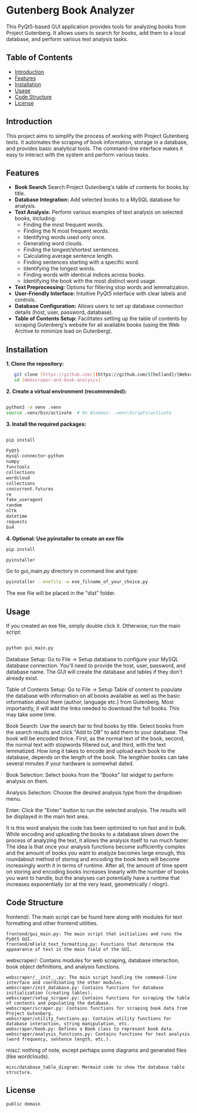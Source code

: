 # Gutenberg Book Analyzer

This PyQt5-based GUI application provides tools for analyzing books from Project Gutenberg. It allows users to search for books, add them to a local database, and perform various text analysis tasks.

## Table of Contents

- [Introduction](#introduction)
- [Features](#features)
- [Installation](#installation)
- [Usage](#usage)
- [Code Structure](#code-structure)
- [License](#license) 


## Introduction

This project aims to simplify the process of working with Project Gutenberg texts.  It automates the scraping of book information, storage in a database, and provides basic analytical tools. The command-line interface makes it easy to interact with the system and perform various tasks.


## Features

* **Book Search**	Search Project Gutenberg's table of contents for books by title.
* **Database Integration:** Add selected books to a MySQL database for analysis.
* **Text Analysis:** Perform various examples of text analysis on selected books, including:
    * Finding the most frequent words.
    * Finding the N most frequent words.
    * Identifying words used only once.
    * Generating word clouds.
    * Finding the longest/shortest sentences.
    * Calculating average sentence length.
    * Finding sentences starting with a specific word.
    * Identifying the longest words.
    * Finding words with identical indices across books.
    * Identifying the book with the most distinct word usage.
* **Text Preprocessing:** Options for filtering stop words and lemmatization.
* **User-Friendly Interface:** Intuitive PyQt5 interface with clear labels and controls.
* **Database Configuration:** Allows users to set up database connection details (host, user, password, database).
* **Table of Contents Setup:** Facilitates setting up the table of contents by scraping Gutenberg's website for all available books (using the Web Archive to minimize load on Gutenberg).

 
## Installation

**1. Clone the repository:**

```bash
   git clone [https://github.com/](https://github.com/)[helland]/[Webscraper-and-book-analysis].git   
   cd [Webscraper-and-book-analysis]
```

**2. Create a virtual environment (recommended):**
 
```bash

python3 -m venv .venv
source .venv/bin/activate  # On Windows: .venv\Scripts\activate
```
**3. Install the required packages:**

```bash

pip install    

PyQt5
mysql-connector-python
numpy
functools 
collections
wordcloud
collections  
concurrent.futures
re
fake_useragent
random
nltk
datetime
requests
bs4

```
**4. Optional: Use pyinstaller to create an exe file**

```bash
pip install    

pyinstaller 
```
Go to gui_main.py directory in command line and type:

```bash
pyinstaller --onefile -w exe_filname_of_your_choice.py
```
The exe file will be placed in the "dist" folder.

## Usage
If you created an exe file, simply double click it. Otherwise, run the main script:

```Bash

python gui_main.py
```
   
Database Setup: Go to File -> Setup database to configure your MySQL database connection.  You'll need to provide the host, user, password, and database name.  The GUI will create the database and tables if they don't already exist.

Table of Contents Setup: Go to File -> Setup Table of content to populate the database with information on all books available as well as the basic information about them (author, language etc.) from Gutenberg. Most importantly, it will add the links needed to download the full books.  This may take some time.

Book Search: Use the search bar to find books by title.  Select books from the search results and click "Add to DB" to add them to your database. The book will be encoded thrice. First, as the normal text of the book, second, the normal text with stopwords filtered out, and third, with the text lemmatized. How long it takes to encode and upload each book to the database, depends on the length of the book. The lengthier books can take several minutes if your hardware is somewhat dated.

Book Selection: Select books from the "Books" list widget to perform analysis on them. 

Analysis Selection: Choose the desired analysis type from the dropdown menu.

Enter: Click the "Enter" button to run the selected analysis. The results will be displayed in the main text area. 

It is this word analysis the code has been optimized to run fast and in bulk. While encoding and uploading the books to a database slows down the process of analyzing the text, it allows the analysis itself to run much faster. The idea is that once your analysis functions become sufficiently complex and the amount of books you want to analyze becomes large enough, this roundabout method of storing and encoding the book texts will become increasingly worth it in terms of runtime. After all, the amount of time spent on storing and encoding books increases linearly with the number of books you want to handle, but the analyses can potentially have a runtime that increases exponentially (or at the very least, geometrically / nlogn).

## Code Structure
frontend/: The main script can be found here along with modules for text formatting and other frontend utilities.
	
	frontend/gui_main.py: The main script that initializes and runs the PyQt5 GUI.
	frontend/mField_text_formatting.py: Functions that determine the appearance of text in the main field of the GUI.

webscraper/: Contains modules for web scraping, database interaction, book object definitions, and analysis functions.
	
	webscraper/__init__.py: The main script handling the command-line interface and coordinating the other modules.
	webscraper/init_database.py: Contains functions for database initialization (creating tables).
	webscraper/setup_scraper.py: Contains functions for scraping the table of contents and populating the database.
	webscraper/scraper.py: Contains functions for scraping book data from Project Gutenberg.
	webscraper/utility_functions.py: Contains utility functions for database interaction, string manipulation, etc.
	webscraper/book.py: Defines a Book class to represent book data.
	webscraper/analysis_functions.py: Contains functions for text analysis (word frequency, sentence length, etc.).

misc/: nothing of note, except perhaps some diagrams and generated files (like wordclouds).
	
	misc/database_table_diagram: Mermaid code to show the database table structure.

## License
	public domain	
